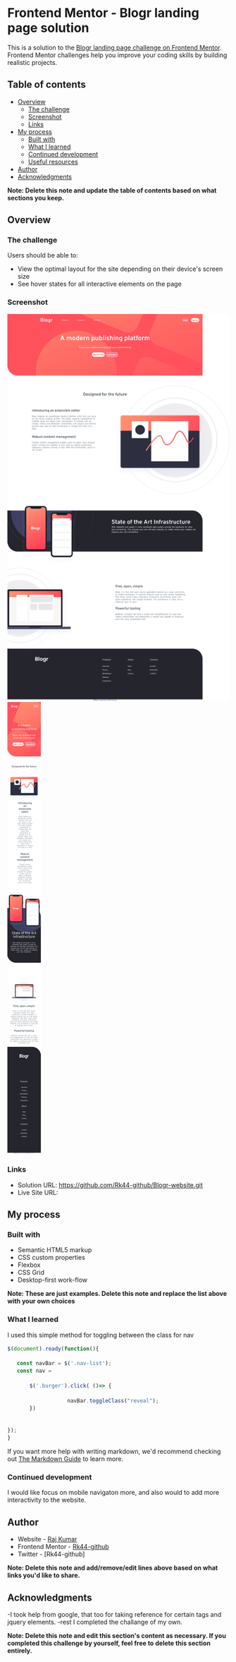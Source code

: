 # Frontend Mentor - Blogr landing page solution

This is a solution to the [Blogr landing page challenge on Frontend Mentor](https://www.frontendmentor.io/challenges/blogr-landing-page-EX2RLAApP). Frontend Mentor challenges help you improve your coding skills by building realistic projects. 

## Table of contents

- [Overview](#overview)
  - [The challenge](#the-challenge)
  - [Screenshot](#screenshot)
  - [Links](#links)
- [My process](#my-process)
  - [Built with](#built-with)
  - [What I learned](#what-i-learned)
  - [Continued development](#continued-development)
  - [Useful resources](#useful-resources)
- [Author](#author)
- [Acknowledgments](#acknowledgments)

**Note: Delete this note and update the table of contents based on what sections you keep.**

## Overview

### The challenge

Users should be able to:

- View the optimal layout for the site depending on their device's screen size
- See hover states for all interactive elements on the page

### Screenshot

![](./Screenshot-1.png)
![](./Screenshot-2.png)


### Links

- Solution URL: https://github.com/Rk44-github/Blogr-website.git
- Live Site URL: 

## My process

### Built with

- Semantic HTML5 markup
- CSS custom properties
- Flexbox
- CSS Grid
- Desktop-first work-flow

**Note: These are just examples. Delete this note and replace the list above with your own choices**

### What I learned

I used this simple method for toggling between the class for nav


```js
$(document).ready(function(){
       
   const navBar = $('.nav-list');
   const nav = 
        
       $('.burger').click( ()=> {
         
                   navBar.toggleClass("reveal");
       })
  

});
}
```

If you want more help with writing markdown, we'd recommend checking out [The Markdown Guide](https://www.markdownguide.org/) to learn more.



### Continued development
I would like focus on mobile navigaton more, and also would to add more interactivity to the website.


## Author

- Website - [Raj Kumar](https://www.your-site.com)
- Frontend Mentor - [Rk44-github](https://www.frontendmentor.io/Rk44-github)
- Twitter - [Rk44-github]

**Note: Delete this note and add/remove/edit lines above based on what links you'd like to share.**

## Acknowledgments

-I took help from google, that too for taking reference for certain tags and jquery elements.
-rest I completed the challange of my own.

**Note: Delete this note and edit this section's content as necessary. If you completed this challenge by yourself, feel free to delete this section entirely.**
